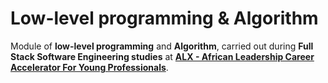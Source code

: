 # Low-level programming & Algorithm
Module of **low-level programming** and **Algorithm**, carried out during **Full Stack Software Engineering studies** at **[ALX - African Leadership Career Accelerator For Young Professionals](https://www.alxafrica.com/)**.
